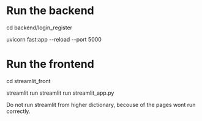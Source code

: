# Run the backend 
cd backend/login_register

uvicorn fast:app --reload --port 5000

# Run the frontend

cd streamlit_front

streamlit run streamlit run streamlit_app.py

Do not run streamlit from higher dictionary, becouse of the pages wont run correctly.